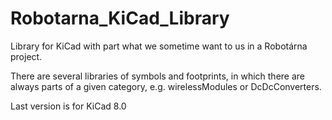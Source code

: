 # Robotarna_KiCad_Library
Library for KiCad with part what we sometime want to us in a Robotárna project.

There are several libraries of symbols and footprints, in which there are always parts of a given category, e.g. wirelessModules or DcDcConverters.

Last version is for KiCad 8.0